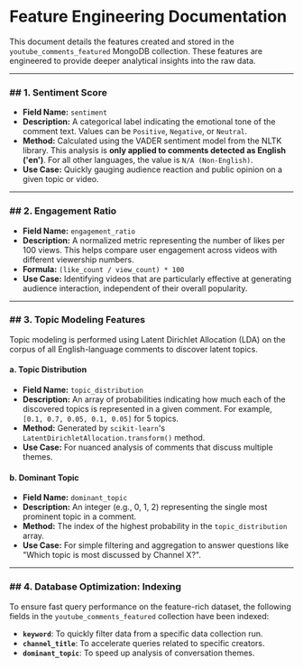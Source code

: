 # Feature Engineering Documentation

This document details the features created and stored in the `youtube_comments_featured` MongoDB collection. These features are engineered to provide deeper analytical insights into the raw data.

---
### ## 1. Sentiment Score

- **Field Name:** `sentiment`
- **Description:** A categorical label indicating the emotional tone of the comment text. Values can be `Positive`, `Negative`, or `Neutral`.
- **Method:** Calculated using the VADER sentiment model from the NLTK library. This analysis is **only applied to comments detected as English ('en')**. For all other languages, the value is `N/A (Non-English)`.
- **Use Case:** Quickly gauging audience reaction and public opinion on a given topic or video.

---
### ## 2. Engagement Ratio

- **Field Name:** `engagement_ratio`
- **Description:** A normalized metric representing the number of likes per 100 views. This helps compare user engagement across videos with different viewership numbers.
- **Formula:** `(like_count / view_count) * 100`
- **Use Case:** Identifying videos that are particularly effective at generating audience interaction, independent of their overall popularity.

---
### ## 3. Topic Modeling Features

Topic modeling is performed using Latent Dirichlet Allocation (LDA) on the corpus of all English-language comments to discover latent topics.

#### a. Topic Distribution
- **Field Name:** `topic_distribution`
- **Description:** An array of probabilities indicating how much each of the discovered topics is represented in a given comment. For example, `[0.1, 0.7, 0.05, 0.1, 0.05]` for 5 topics.
- **Method:** Generated by `scikit-learn`'s `LatentDirichletAllocation.transform()` method.
- **Use Case:** For nuanced analysis of comments that discuss multiple themes.

#### b. Dominant Topic
- **Field Name:** `dominant_topic`
- **Description:** An integer (e.g., 0, 1, 2) representing the single most prominent topic in a comment.
- **Method:** The index of the highest probability in the `topic_distribution` array.
- **Use Case:** For simple filtering and aggregation to answer questions like "Which topic is most discussed by Channel X?".

---
### ## 4. Database Optimization: Indexing

To ensure fast query performance on the feature-rich dataset, the following fields in the `youtube_comments_featured` collection have been indexed:

- **`keyword`**: To quickly filter data from a specific data collection run.
- **`channel_title`**: To accelerate queries related to specific creators.
- **`dominant_topic`**: To speed up analysis of conversation themes.